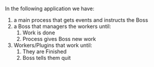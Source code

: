 In the following application we have:

1. a main process that gets events and instructs the Boss
2. a Boss that managers the workers until:
    1. Work is done
    2. Process gives Boss new work
3. Workers/Plugins that work until:
    1. They are Finished
    2. Boss tells them quit

